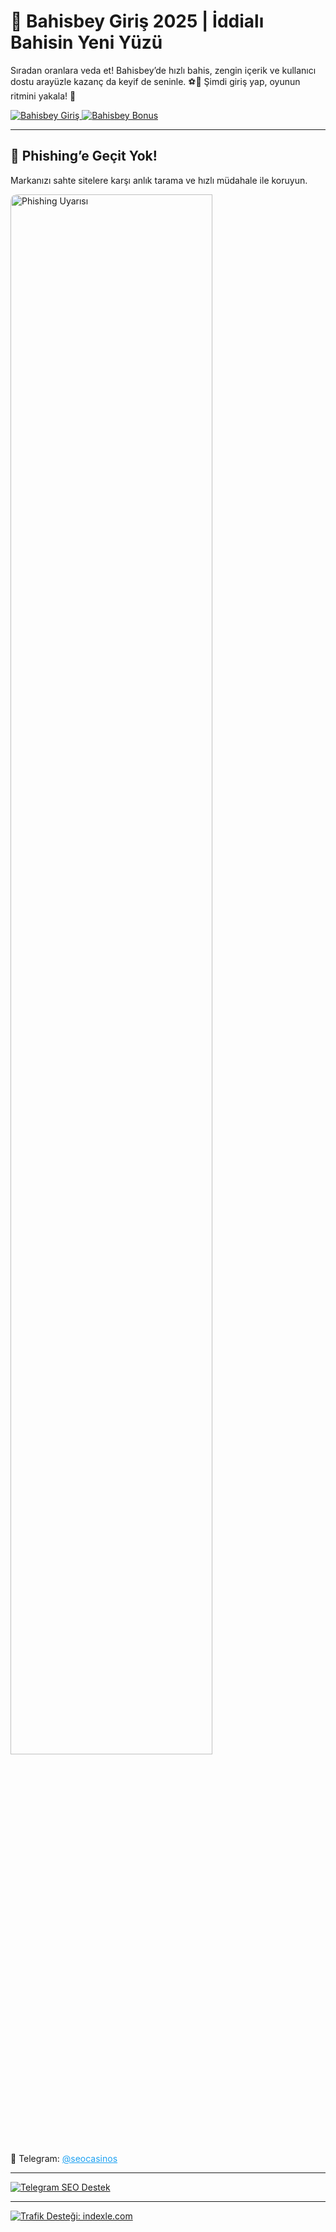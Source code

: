 <h1 class="center">🎯 Bahisbey Giriş 2025 | İddialı Bahisin Yeni Yüzü</h1>
  <p class="center">Sıradan oranlara veda et! Bahisbey’de hızlı bahis, zengin içerik ve kullanıcı dostu arayüzle kazanç da keyif de seninle. ⚽🎰 Şimdi giriş yap, oyunun ritmini yakala! 🚀</p>

  <div class="img-row">
    <a href="https://shortlinkapp.com/bonus" title="Bahisbey Bonus">
      <img src="https://r.resimlink.com/oB5K6k_nE.jpg" alt="Bahisbey Giriş">
    </a>
    <a href="https://shortlinkapp.com/bonus" title="Bahisbey Üyelik Bonusu">
      <img src="https://r.resimlink.com/tj1WPZe0bh.jpg" alt="Bahisbey Bonus">
    </a>
  </div>

  <hr>

  <div class="center">
    <h2>🚫 Phishing’e Geçit Yok!</h2>
    <p>Markanızı sahte sitelere karşı anlık tarama ve hızlı müdahale ile koruyun.</p>
    <a href="https://short-link.me/ZZdx" target="_blank">
      <img src="https://i.ibb.co/Jw2yBsGz/photo-2025-05-23-00-27-36.jpg" alt="Phishing Uyarısı" style="width:80%; max-width:600px; border-radius:10px;">
    </a>
    <p>📩 Telegram: <a href="https://short-link.me/ZZdx" target="_blank" style="color:#1DA1F2;">@seocasinos</a></p>
  </div>

  <hr>

  <div class="center telegram-banner">
    <a href="https://t.me/albayabi" title="Telegram Destek Hattı">
      <img src="https://r.resimlink.com/u7HTKI4.png" alt="Telegram SEO Destek">
    </a>
  </div>

  <hr>

  <div class="center">
    <a href="https://indexle.com" title="indexle.com - SEO Hit Botu">
      <img src="https://r.resimlink.com/xAdnZ.jpg" alt="Trafik Desteği: indexle.com">
    </a>
  </div>
